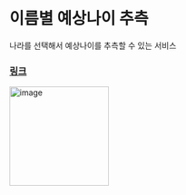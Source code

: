 # 이름별 예상나이 추측

나라를 선택해서 예상나이를 추측할 수 있는 서비스

### [링크](https://gleeful-selkie-e57872.netlify.app/)

<img width="175" alt="image" src="https://github.com/GSM-FE-Study/FE-Study/assets/136442376/46ad42be-c650-49c3-a25d-c62ca6cd2a18">
